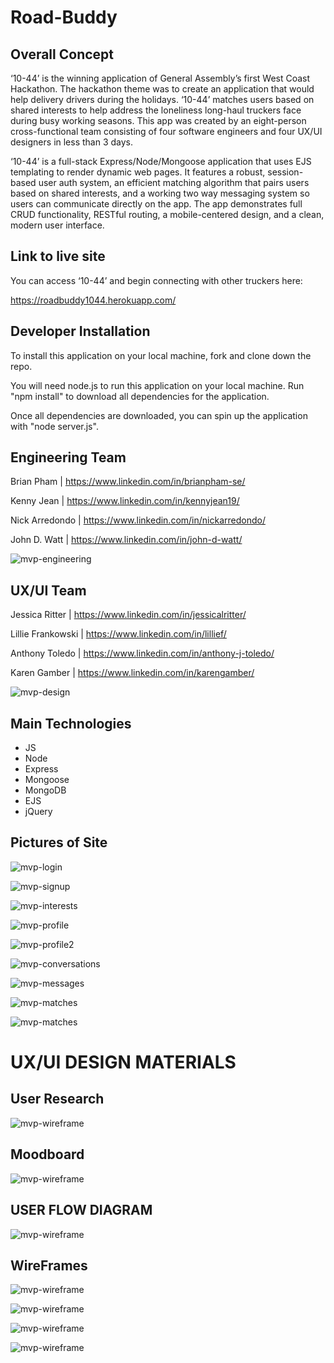 # Road-Buddy


## Overall Concept 

‘10-44’ is the winning application of General Assembly’s first West Coast Hackathon. The hackathon theme was to create an application that would help delivery drivers during the holidays. ‘10-44’ matches users based on shared interests to help address the loneliness long-haul truckers face during busy working seasons. This app was created by an eight-person cross-functional team consisting of four software engineers and four UX/UI designers in less than 3 days. 

‘10-44’ is a full-stack Express/Node/Mongoose application that uses EJS templating to render dynamic web pages. It features a robust, session-based user auth system, an efficient matching algorithm that pairs users based on shared interests, and a working two way messaging system so users can communicate directly on the app. The app demonstrates full CRUD functionality, RESTful routing, a mobile-centered design, and a clean, modern user interface. 


## Link to live site

You can access ‘10-44’ and begin connecting with other truckers here:

https://roadbuddy1044.herokuapp.com/


## Developer Installation 

To install this application on your local machine, fork and clone down the repo. 

You will need node.js to run this application on your local machine. Run "npm install" to download all dependencies for the application.

Once all dependencies are downloaded, you can spin up the application with "node server.js". 


## Engineering Team

Brian Pham | https://www.linkedin.com/in/brianpham-se/

Kenny Jean | https://www.linkedin.com/in/kennyjean19/

Nick Arredondo | https://www.linkedin.com/in/nickarredondo/

John D. Watt | https://www.linkedin.com/in/john-d-watt/ 

![mvp-engineering](./readme-images/sei-team.png)



## UX/UI Team 

Jessica Ritter | https://www.linkedin.com/in/jessicalritter/ 

Lillie Frankowski | https://www.linkedin.com/in/lillief/ 

Anthony Toledo | https://www.linkedin.com/in/anthony-j-toledo/ 

Karen Gamber | https://www.linkedin.com/in/karengamber/ 

![mvp-design](./readme-images/uxui-team.png)



## Main Technologies 

- JS
- Node
- Express
- Mongoose
- MongoDB 
- EJS 
- jQuery


## Pictures of Site 

![mvp-login](./readme-images/login.png)

![mvp-signup](./readme-images/signup.png)

![mvp-interests](./readme-images/interests.png)

![mvp-profile](./readme-images/profile.png)

![mvp-profile2](./readme-images/profile2.png)

![mvp-conversations](./readme-images/conversations.png)

![mvp-messages](./readme-images/messages.png)

![mvp-matches](./readme-images/matches.png)

![mvp-matches](./readme-images/matches2.png)


# UX/UI DESIGN MATERIALS 

## User Research 

![mvp-wireframe](./readme-images/user-research.png)


## Moodboard 

![mvp-wireframe](./readme-images/moodboard-uxui.png)


## USER FLOW DIAGRAM

![mvp-wireframe](./readme-images/user-flow-uxui.png)


## WireFrames
![mvp-wireframe](./readme-images/lowfi-wf.png)

![mvp-wireframe](./readme-images/login-signup-wf.png)

![mvp-wireframe](./readme-images/matches-conversations-wf.png)

![mvp-wireframe](./readme-images/profile-wf.png)

